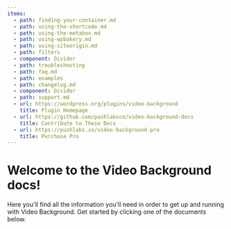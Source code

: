 ```yaml
---
items:
  - path: finding-your-container.md
  - path: using-the-shortcode.md
  - path: using-the-metabox.md
  - path: using-wpbakery.md
  - path: using-siteorigin.md
  - path: filters
  - component: Divider
  - path: troubleshooting
  - path: faq.md
  - path: examples
  - path: changelog.md
  - component: Divider
  - path: support.md
  - url: https://wordpress.org/plugins/video-background
    title: Plugin Homepage
  - url: https://github.com/pushlabsco/video-background-docs
    title: Contribute to These Docs
  - url: https://pushlabs.co/video-background-pro
    title: Purchase Pro
---
```


# Welcome to the Video Background docs!

Here you'll find all the information you'll need in order to get up and running with Video Background. Get started by clicking one of the documents below.
